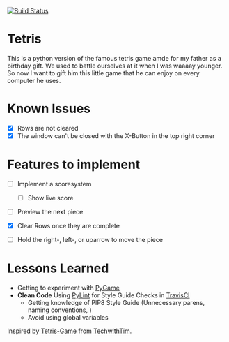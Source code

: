 [![Build Status](https://travis-ci.com/zwoefler/Tetris-Python-Game.svg?branch=master)](https://travis-ci.com/zwoefler/Tetris-Python-Game)

# Tetris
This is a python version of the famous tetris game amde for my father as a birthday gift. We used to battle ourselves at it when I was waaaay younger. So now I want to gift him this little game that he can enjoy on every computer he uses.

# Known Issues
- [X] Rows are not cleared
- [X] The window can't be closed with the X-Button in the top right corner

# Features to implement
- [ ] Implement a scoresystem
    - [ ] Show live score
- [ ] Preview the next piece
- [X] Clear Rows once they are complete
- [ ] Hold the right-, left-, or uparrow to move the piece



# Lessons Learned
- Getting to experiment with [PyGame](https://www.pygame.org/news)
- **Clean Code** Using [PyLint](https://www.pylint.org/) for Style Guide Checks in [TravisCI](https://travis-ci.com/)
    - Getting knowledge of PIP8 Style Guide (Unnecessary parens, naming conventions, )
    - Avoid using global variables



Inspired by [Tetris-Game](https://github.com/techwithtim/Tetris-Game) from [TechwithTim](https://github.com/techwithtim).


